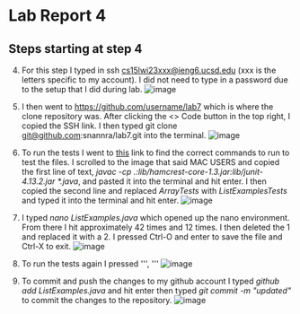 # Lab Report 4
## Steps starting at step 4
4. For this step I typed in ssh cs15lwi23xxx@ieng6.ucsd.edu (xxx is the letters specific to my account). I did not need to type in a password due to the setup that I did during lab.
![image](https://user-images.githubusercontent.com/49798755/221383543-af9b27d6-7372-48cf-9003-4e969b3d856e.png) 

5. I then went to https://github.com/username/lab7 which is where the clone repository was. After clicking the <> Code button in the top right, I copied the SSH link. I then typed git clone git@github.com:snannra/lab7.git into the terminal.
![image](https://user-images.githubusercontent.com/49798755/221383632-61bf810c-01a2-40d4-ba05-7657d57414cf.png)

6. To run the tests I went to [this](https://ucsd-cse15l-w23.github.io/week/week3/) link to find the correct commands to run to test the files. I scrolled to the image that said MAC USERS and copied the first line of text, _javac -cp .:lib/hamcrest-core-1.3.jar:lib/junit-4.13.2.jar *.java_, and pasted it into the terminal and hit enter. I then copied the second line and replaced _ArrayTests_ with _ListExamplesTests_ and typed it into the terminal and hit enter.
![image](https://user-images.githubusercontent.com/49798755/221384360-f9e82a5c-797f-4cdc-a4bb-65540729e733.png)

7. I typed _nano ListExamples.java_ which opened up the nano environment. From there I hit <down> approximately 42 times and <right> 12 times. I then deleted the 1 and replaced it with a 2. I pressed Ctrl-O and enter to save the file and Ctrl-X to exit.
![image](https://user-images.githubusercontent.com/49798755/221384845-9c74df32-3f31-477f-b488-a37b104d26ee.png)
  
8. To run the tests again I pressed 
'''<up><up><up><enter>, <up><up><up><enter>'''
![image](https://user-images.githubusercontent.com/49798755/221384987-e489f0db-0ef3-4947-8029-3330e0c6022d.png)
  
9. To commit and push the changes to my github account I typed _github add ListExamples.java_ and hit enter then typed _git commit -m "updated"_ to commit the changes to the repository.
![image](https://user-images.githubusercontent.com/49798755/221385064-5713faa6-eedb-4492-99c0-84d66bd9dc1e.png)
